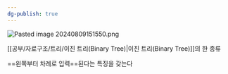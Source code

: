 ```yaml
---
dg-publish: true
---
```


![Pasted image 20240809151550.png](/img/user/%EC%B2%A8%EB%B6%80%ED%8C%8C%EC%9D%BC/Pasted%20image%2020240809151550.png)

[[공부/자료구조/트리/이진 트리(Binary Tree)\|이진 트리(Binary Tree)]]의 한 종류

==왼쪽부터 차례로 입력==된다는 특징을 갖는다